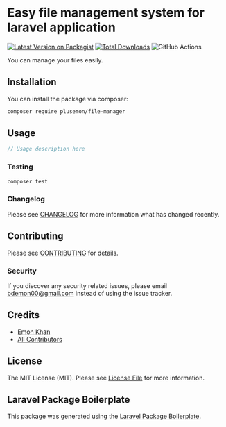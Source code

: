# Easy file management system for laravel application

[![Latest Version on Packagist](https://img.shields.io/packagist/v/plusemon/file-manager.svg?style=flat-square)](https://packagist.org/packages/plusemon/file-manager)
[![Total Downloads](https://img.shields.io/packagist/dt/plusemon/file-manager.svg?style=flat-square)](https://packagist.org/packages/plusemon/file-manager)
![GitHub Actions](https://github.com/plusemon/file-manager/actions/workflows/main.yml/badge.svg)

You can manage your files easily.

## Installation

You can install the package via composer:

```bash
composer require plusemon/file-manager
```

## Usage

```php
// Usage description here
```

### Testing

```bash
composer test
```

### Changelog

Please see [CHANGELOG](CHANGELOG.md) for more information what has changed recently.

## Contributing

Please see [CONTRIBUTING](CONTRIBUTING.md) for details.

### Security

If you discover any security related issues, please email bdemon00@gmail.com instead of using the issue tracker.

## Credits

-   [Emon Khan](https://github.com/plusemon)
-   [All Contributors](../../contributors)

## License

The MIT License (MIT). Please see [License File](LICENSE.md) for more information.

## Laravel Package Boilerplate

This package was generated using the [Laravel Package Boilerplate](https://laravelpackageboilerplate.com).
